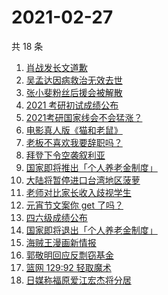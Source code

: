 # 2021-02-27

共 18 条

<!-- BEGIN ZHIHUSEARCH -->
<!-- 最后更新时间 Sat Feb 27 2021 23:08:18 GMT+0800 (CST) -->
1. [肖战发长文道歉](https://www.zhihu.com/search?q=肖战)
1. [吴孟达因病救治无效去世](https://www.zhihu.com/search?q=吴孟达)
1. [张小斐粉丝后援会被解散](https://www.zhihu.com/search?q=张小斐)
1. [2021 考研初试成绩公布](https://www.zhihu.com/search?q=考研成绩)
1. [2021考研国家线会不会猛涨？](https://www.zhihu.com/search?q=考研国家线)
1. [电影真人版《猫和老鼠》](https://www.zhihu.com/search?q=猫和老鼠)
1. [老板不喜欢我要辞职吗？](https://www.zhihu.com/search?q=奇葩说)
1. [拜登下令空袭叙利亚](https://www.zhihu.com/search?q=美国空袭叙利亚)
1. [国家即将推出「个人养老金制度」](https://www.zhihu.com/search?q=养老金)
1. [大陆将暂停进口台湾地区菠萝](https://www.zhihu.com/search?q=暂停进口菠萝)
1. [老师对比家长收入歧视学生](https://www.zhihu.com/search?q=老师对比家长收入)
1. [元宵节文案你 get 了吗？](https://www.zhihu.com/search?q=元宵节)
1. [四六级成绩公布](https://www.zhihu.com/search?q=四六级成绩)
1. [国家即将退出「个人养老金制度」](https://www.zhihu.com/search?q=养老金)
1. [海贼王漫画新情报](https://www.zhihu.com/search?q=海贼王)
1. [郭敬明回应反剽窃基金](https://www.zhihu.com/search?q=郭敬明)
1. [篮网 129:92 轻取魔术](https://www.zhihu.com/search?q=篮网)
1. [日媒称福原爱江宏杰将分居](https://www.zhihu.com/search?q=福原爱江宏杰)
<!-- END ZHIHUSEARCH -->
